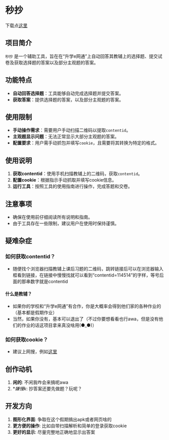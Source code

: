 # 秒抄
下载点[这里](https://github.com/qzgeek/ewt360/releases)

## 项目简介
`秒抄` 是一个辅助工具，旨在在“升学e网通”上自动回答其教辅上的选择题、提交试卷及获取选择题的答案以及部分主观题的答案。

## 功能特点
- **自动回答选择题**：工具能够自动完成选择题并提交答案。
- **获取答案**：提供选择题的答案，以及部分主观题的答案。

## 使用限制
- **手动操作需求**：需要用户手动扫描二维码以提取`contentid`。
- **主观题显示问题**：无法正常显示大部分主观题的答案。
- **配置要求**：用户需手动抓包并填写`cookie`，且需要将其转换为特定的格式。

## 使用说明
1. **获取contentid**：使用手机扫描教辅上的二维码，获取`contentid`。
2. **配置cookie**：根据指示手动抓取并填写cookie信息。
3. **运行工具**：按照工具的使用指南进行操作，完成答题和交卷。

## 注意事项
- 确保在使用前仔细阅读所有说明和指南。
- 由于工具存在一些限制，建议用户在使用时保持谨慎。

## 疑难杂症
### 如何获取contentid？
- 随便找个浏览器扫描教辅上课后习题的二维码，跳转链接后可以在浏览器输入框看到链接，在链接中慢慢找就可以看到“contentid=114514”的字样，等号后面的那串数字就是contentid

#### 什么是教辅？
- 如果你的学校和“升学e网通”有合作，你是大概率会得到他们家的各种作业的（基本都是假期作业）
- 当然，如果你没有，基本可以退出了（不过你要想看看也行awa，但是没有他们的作业的话这项目拿来真没啥用(●_●)）

### 如何获取cookie？
- 建议上网搜，例如[这里](https://b23.tv/NkkuXTj)

## 创作动机
1. **闲的**: 不闲我咋会来搞呢awa
2. **嫌慢k*: 抄答案还要先做题？玩呢？

## 开发方向
1. **图形化界面**: 争取在这个假期搞出apk或者网页啥的
2. **更方便的操作**: 比如自带扫描解析和简单的登录获取cookie
3. **更好的显示**: 尽量完整地正确地显示出答案
